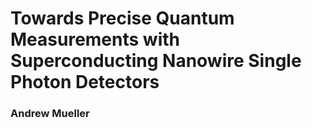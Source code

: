 #  Towards Precise Quantum Measurements with Superconducting Nanowire Single Photon Detectors

### Andrew Mueller